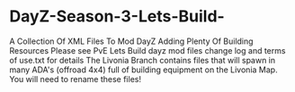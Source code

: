 # DayZ-Season-3-Lets-Build-
A Collection Of XML Files To Mod DayZ Adding Plenty Of Building Resources
Please see PvE Lets Build dayz mod files change log and terms of use.txt for details
The Livonia Branch contains files that will spawn in many ADA's (offroad 4x4) full of building equipment on the Livonia Map. You will need to rename these files!
